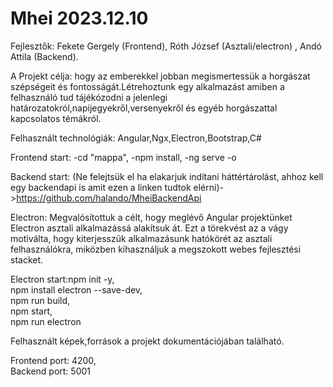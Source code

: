# Mhei 2023.12.10

Fejlesztők: Fekete Gergely (Frontend), Róth József (Asztali/electron) , Andó Attila (Backend).

A Projekt célja: hogy az emberekkel jobban megismertessük a horgászat szépségeit és fontosságát.Létrehoztunk egy alkalmazást amiben a felhasználó tud tájékózodni a jelenlegi határozatokról,napijegyekről,versenyekről és egyéb horgászattal kapcsolatos témákról.

Felhasznált technológiák: Angular,Ngx,Electron,Bootstrap,C#

Frontend start:
    -cd "mappa",
    -npm install,
    -ng serve -o
    
Backend start: (Ne felejtsük el ha elakarjuk indítani háttértárolást, ahhoz kell egy backendapi is amit ezen a linken tudtok elérni)->https://github.com/halando/MheiBackendApi   

Electron:  Megvalósítottuk a célt, hogy meglévő Angular projektünket Electron asztali alkalmazássá alakítsuk át. Ezt a törekvést az a vágy motiválta, hogy kiterjesszük alkalmazásunk hatókörét az asztali felhasználókra, miközben kihasználjuk a megszokott webes fejlesztési stacket.

Electron start:npm init -y,          
npm install electron --save-dev,         
npm run build,           
npm start,               
npm run electron


Felhasznált képek,források a projekt dokumentációjában található.

Frontend port: 4200,           
Backend port: 5001
